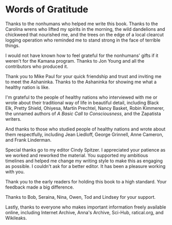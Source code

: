 # Words of Gratitude

Thanks to the nonhumans who helped me write this book. Thanks to the Carolina wrens who lifted my spirits in the morning, the wild dandelions and chickweed that nourished me, and the trees on the edge of a local clearcut logging operation who reminded me to stand strong in the face of terrible things.

I would not have known how to feel grateful for the nonhumans' gifts if it weren't for the Kamana program. Thanks to Jon Young and all the contributors who produced it.

Thank you to Mike Paul for your quick friendship and trust and inviting me to meet the Ashaninka. Thanks to the Ashaninka for showing me what a healthy nation is like.

I'm grateful to the people of healthy nations who interviewed with me or wrote about their traditional way of life in beautiful detail, including Black Elk, Pretty Shield, Ohiyesa, Martín Prechtel, Nancy Basket, Robin Kimmerer, the unnamed authors of _A Basic Call to Consciousness_, and the Zapatista writers.

And thanks to those who studied people of healthy nations and wrote about them respectfully, including Jean Liedloff, George Grinnell, Anne Cameron, and Frank Linderman.

Special thanks go to my editor Cindy Spitzer. I appreciated your patience as we worked and reworked the material. You supported my ambitious timelines and helped me change my writing style to make this as engaging as possible. I couldn't ask for a better editor. It has been a pleasure working with you.

Thank you to the early readers for holding this book to a high standard. Your feedback made a big difference.

Thanks to Bob, Seraina, Nina, Owen, Tod and Lindsey for your support.

Lastly, thanks to everyone who makes important information freely available online, including Internet Archive, Anna's Archive, Sci-Hub, ratical.org, and Wikileaks.